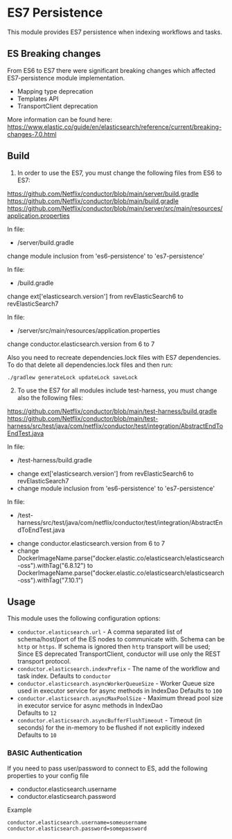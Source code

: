 # ES7 Persistence

This module provides ES7 persistence when indexing workflows and tasks.

## ES Breaking changes

From ES6 to ES7 there were significant breaking changes which affected ES7-persistence module implementation.
* Mapping type deprecation
* Templates API
* TransportClient deprecation

More information can be found here: https://www.elastic.co/guide/en/elasticsearch/reference/current/breaking-changes-7.0.html


## Build

1. In order to use the ES7, you must change the following files from ES6 to ES7:

https://github.com/Netflix/conductor/blob/main/server/build.gradle
https://github.com/Netflix/conductor/blob/main/build.gradle
https://github.com/Netflix/conductor/blob/main/server/src/main/resources/application.properties

In file:

- /server/build.gradle

change module inclusion from 'es6-persistence' to 'es7-persistence'


In file:
 
- /build.gradle

change ext['elasticsearch.version'] from revElasticSearch6 to revElasticSearch7


In file:
 
- /server/src/main/resources/application.properties

change conductor.elasticsearch.version from 6 to 7

Also you need to recreate dependencies.lock files with ES7 dependencies. To do that delete all dependencies.lock files and then run: 

```
./gradlew generateLock updateLock saveLock
```


2. To use the ES7 for all modules include test-harness, you must change also the following files:

https://github.com/Netflix/conductor/blob/main/test-harness/build.gradle
https://github.com/Netflix/conductor/blob/main/test-harness/src/test/java/com/netflix/conductor/test/integration/AbstractEndToEndTest.java

In file:
 
- /test-harness/build.gradle

* change ext['elasticsearch.version'] from revElasticSearch6 to revElasticSearch7
* change module inclusion from 'es6-persistence' to 'es7-persistence'

In file:
 
- /test-harness/src/test/java/com/netflix/conductor/test/integration/AbstractEndToEndTest.java

* change conductor.elasticsearch.version from 6 to 7
* change DockerImageName.parse("docker.elastic.co/elasticsearch/elasticsearch-oss").withTag("6.8.12") to DockerImageName.parse("docker.elastic.co/elasticsearch/elasticsearch-oss").withTag("7.10.1")


## Usage

This module uses the following configuration options:

* `conductor.elasticsearch.url` - A comma separated list of schema/host/port of the ES nodes to communicate with.
Schema can be `http` or `https`. If schema is ignored then `http` transport will be used;
Since ES deprecated TransportClient, conductor will use only the  REST transport protocol.
* `conductor.elasticsearch.indexPrefix` - The name of the workflow and task index.
Defaults to `conductor`
* `conductor.elasticsearch.asyncWorkerQueueSize` - Worker Queue size used in executor service for async methods in IndexDao 
Defaults to `100`
* `conductor.elasticsearch.asyncMaxPoolSize` - Maximum thread pool size in executor service for async methods in IndexDao        
Defaults to `12`
* `conductor.elasticsearch.asyncBufferFlushTimeout` - Timeout (in seconds) for the in-memory to be flushed if not explicitly indexed
Defaults to `10`

### BASIC Authentication
If you need to pass user/password to connect to ES, add the following properties to your config file
* conductor.elasticsearch.username
* conductor.elasticsearch.password

Example
```
conductor.elasticsearch.username=someusername
conductor.elasticsearch.password=somepassword
```
